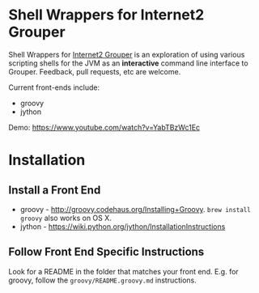 Shell Wrappers for Internet2 Grouper
==========================

Shell Wrappers for [Internet2 Grouper](http://www.internet2.edu/products-services/trust-identity/grouper/) is an exploration of using various scripting shells for the JVM as an **interactive** command line interface to Grouper. Feedback, pull requests, etc are welcome.

Current front-ends include:

* groovy
* jython

Demo: https://www.youtube.com/watch?v=YabTBzWc1Ec

Installation
============

Install a Front End
-------------------

* groovy - http://groovy.codehaus.org/Installing+Groovy.  `brew install groovy` also works on OS X.
* jython - https://wiki.python.org/jython/InstallationInstructions

Follow Front End Specific Instructions
--------------------------------------
Look for a README in the folder that matches your front end.  E.g. for groovy, follow
the `groovy/README.groovy.md` instructions.

